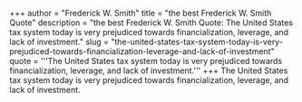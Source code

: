 +++
author = "Frederick W. Smith"
title = "the best Frederick W. Smith Quote"
description = "the best Frederick W. Smith Quote: The United States tax system today is very prejudiced towards financialization, leverage, and lack of investment."
slug = "the-united-states-tax-system-today-is-very-prejudiced-towards-financialization-leverage-and-lack-of-investment"
quote = '''The United States tax system today is very prejudiced towards financialization, leverage, and lack of investment.'''
+++
The United States tax system today is very prejudiced towards financialization, leverage, and lack of investment.
